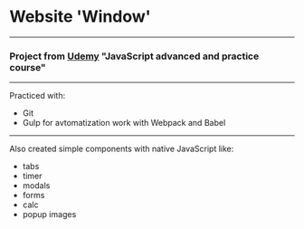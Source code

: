 # Website 'Window'
****
### Project from [Udemy][1] "JavaScript advanced and practice course"
---
Practiced with:
- Git
- Gulp for avtomatization work with Webpack and Babel
----
Also created simple components with native JavaScript like:
- tabs
- timer
- modals
- forms
- calc
- popup images

[1]: https://www.udemy.com/course/javascript_practice